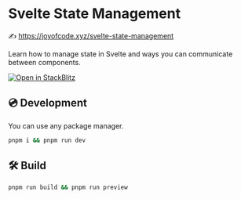 # Svelte State Management

✍️ https://joyofcode.xyz/svelte-state-management

Learn how to manage state in Svelte and ways you can communicate between components.

[![Open in StackBlitz](https://developer.stackblitz.com/img/open_in_stackblitz.svg)](https://stackblitz.com/github/joysofcode/svelte-state-management)

## 💿️ Development

You can use any package manager.

```bash
pnpm i && pnpm run dev
```

## 🛠️ Build

```bash
pnpm run build && pnpm run preview
```
